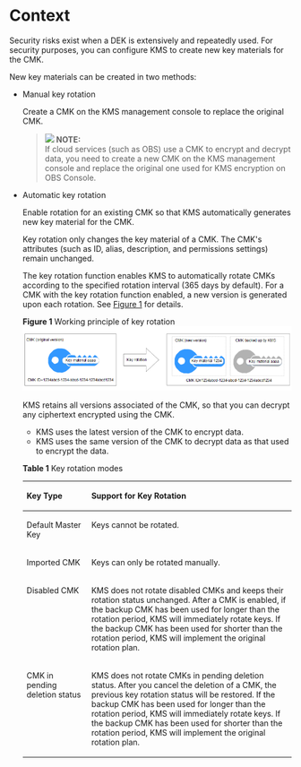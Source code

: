 # Context<a name="kms_01_0094"></a>

Security risks exist when a DEK is extensively and repeatedly used. For security purposes, you can configure KMS to create new key materials for the CMK.

New key materials can be created in two methods:

-   Manual key rotation

    Create a CMK on the KMS management console to replace the original CMK.

    >![](/images/icon-note.gif) **NOTE:**   
    >If cloud services \(such as OBS\) use a CMK to encrypt and decrypt data, you need to create a new CMK on the KMS management console and replace the original one used for KMS encryption on OBS Console.  

-   Automatic key rotation

    Enable rotation for an existing CMK so that KMS automatically generates new key material for the CMK.

    Key rotation only changes the key material of a CMK. The CMK's attributes \(such as ID, alias, description, and permissions settings\) remain unchanged.

    The key rotation function enables KMS to automatically rotate CMKs according to the specified rotation interval \(365 days by default\). For a CMK with the key rotation function enabled, a new version is generated upon each rotation. See  [Figure 1](#fig9231144353)  for details.

    **Figure  1**  Working principle of key rotation<a name="fig9231144353"></a>  
    ![](figures/working-principle-of-key-rotation.png "working-principle-of-key-rotation")

    KMS retains all versions associated of the CMK, so that you can decrypt any ciphertext encrypted using the CMK.

    -   KMS uses the latest version of the CMK to encrypt data.
    -   KMS uses the same version of the CMK to decrypt data as that used to encrypt the data.

    **Table  1**  Key rotation modes

    <a name="table192321644156"></a>
    <table><thead align="left"><tr id="row3231184420513"><th class="cellrowborder" valign="top" width="24.08%" id="mcps1.2.3.1.1"><p id="p1223118441250"><a name="p1223118441250"></a><a name="p1223118441250"></a>Key Type</p>
    </th>
    <th class="cellrowborder" valign="top" width="75.92%" id="mcps1.2.3.1.2"><p id="p142318441759"><a name="p142318441759"></a><a name="p142318441759"></a>Support for Key Rotation</p>
    </th>
    </tr>
    </thead>
    <tbody><tr id="row152325447513"><td class="cellrowborder" valign="top" width="24.08%" headers="mcps1.2.3.1.1 "><p id="p823244415512"><a name="p823244415512"></a><a name="p823244415512"></a>Default Master Key</p>
    </td>
    <td class="cellrowborder" valign="top" width="75.92%" headers="mcps1.2.3.1.2 "><p id="p18232144654"><a name="p18232144654"></a><a name="p18232144654"></a>Keys cannot be rotated.</p>
    </td>
    </tr>
    <tr id="row1023219447513"><td class="cellrowborder" valign="top" width="24.08%" headers="mcps1.2.3.1.1 "><p id="p023254417514"><a name="p023254417514"></a><a name="p023254417514"></a>Imported CMK</p>
    </td>
    <td class="cellrowborder" valign="top" width="75.92%" headers="mcps1.2.3.1.2 "><p id="p1223244420513"><a name="p1223244420513"></a><a name="p1223244420513"></a>Keys can only be rotated manually.</p>
    </td>
    </tr>
    <tr id="row202328441951"><td class="cellrowborder" valign="top" width="24.08%" headers="mcps1.2.3.1.1 "><p id="p162328442513"><a name="p162328442513"></a><a name="p162328442513"></a>Disabled CMK</p>
    </td>
    <td class="cellrowborder" valign="top" width="75.92%" headers="mcps1.2.3.1.2 "><p id="p1223219441651"><a name="p1223219441651"></a><a name="p1223219441651"></a>KMS does not rotate disabled CMKs and keeps their rotation status unchanged. After a CMK is enabled, if the backup CMK has been used for longer than the rotation period, KMS will immediately rotate keys. If the backup CMK has been used for shorter than the rotation period, KMS will implement the original rotation plan.</p>
    </td>
    </tr>
    <tr id="row1123215449515"><td class="cellrowborder" valign="top" width="24.08%" headers="mcps1.2.3.1.1 "><p id="p1232344152"><a name="p1232344152"></a><a name="p1232344152"></a>CMK in pending deletion status</p>
    </td>
    <td class="cellrowborder" valign="top" width="75.92%" headers="mcps1.2.3.1.2 "><p id="p1823224419517"><a name="p1823224419517"></a><a name="p1823224419517"></a>KMS does not rotate CMKs in pending deletion status. After you cancel the deletion of a CMK, the previous key rotation status will be restored. If the backup CMK has been used for longer than the rotation period, KMS will immediately rotate keys. If the backup CMK has been used for shorter than the rotation period, KMS will implement the original rotation plan.</p>
    </td>
    </tr>
    </tbody>
    </table>


